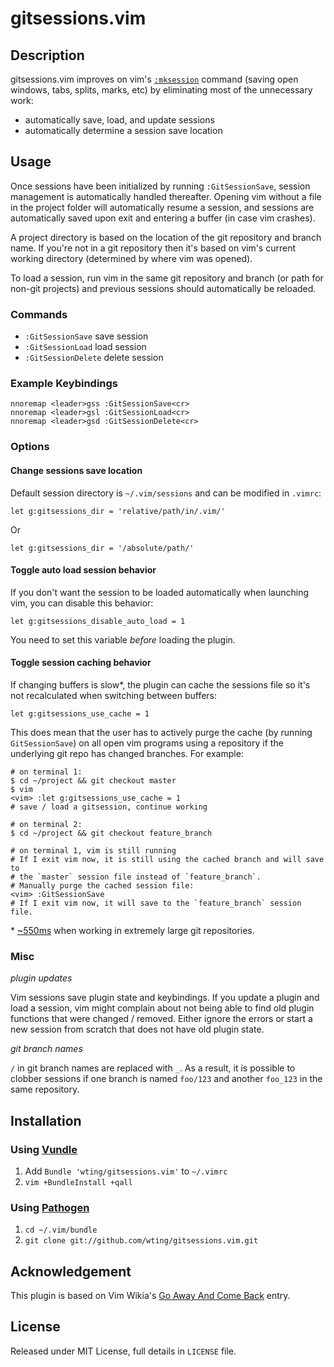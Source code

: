 # gitsessions.vim

## Description

gitsessions.vim improves on vim's [`:mksession`][mks] command (saving open
windows, tabs, splits, marks, etc) by eliminating most of the unnecessary work:

- automatically save, load, and update sessions
- automatically determine a session save location

## Usage

Once sessions have been initialized by running `:GitSessionSave`, session
management is automatically handled thereafter. Opening vim without a file in
the project folder will automatically resume a session, and sessions are
automatically saved upon exit and entering a buffer (in case vim crashes).

A project directory is based on the location of the git repository and branch
name. If you're not in a git repository then it's based on vim's current working
directory (determined by where vim was opened).

To load a session, run vim in the same git repository and branch (or path for
non-git projects) and previous sessions should automatically be reloaded.

### Commands

- `:GitSessionSave` save session
- `:GitSessionLoad` load session
- `:GitSessionDelete` delete session

### Example Keybindings

    nnoremap <leader>gss :GitSessionSave<cr>
    nnoremap <leader>gsl :GitSessionLoad<cr>
    nnoremap <leader>gsd :GitSessionDelete<cr>

### Options

#### Change sessions save location

Default session directory is `~/.vim/sessions` and can be modified in `.vimrc`:

    let g:gitsessions_dir = 'relative/path/in/.vim/'

Or

    let g:gitsessions_dir = '/absolute/path/'

#### Toggle auto load session behavior

If you don't want the session to be loaded automatically when launching vim,
you can disable this behavior:

    let g:gitsessions_disable_auto_load = 1

You need to set this variable _before_ loading the plugin.

#### Toggle session caching behavior

If changing buffers is slow\*, the plugin can cache the sessions file so it's
not recalculated when switching between buffers:

    let g:gitsessions_use_cache = 1

This does mean that the user has to actively purge the cache (by running
`GitSessionSave`) on all open vim programs using a repository if the underlying
git repo has changed branches. For example:

    # on terminal 1:
    $ cd ~/project && git checkout master
    $ vim
    <vim> :let g:gitsessions_use_cache = 1
    # save / load a gitsession, continue working

    # on terminal 2:
    $ cd ~/project && git checkout feature_branch

    # on terminal 1, vim is still running
    # If I exit vim now, it is still using the cached branch and will save to
    # the `master` session file instead of `feature_branch`.
    # Manually purge the cached session file:
    <vim> :GitSessionSave
    # If I exit vim now, it will save to the `feature_branch` session file.

\* [~550ms](https://github.com/wting/gitsessions.vim/pull/10) when working in
extremely large git repositories.

### Misc

*plugin updates*

Vim sessions save plugin state and keybindings. If you update a plugin and load
a session, vim might complain about not being able to find old plugin functions
that were changed / removed. Either ignore the errors or start a new session
from scratch that does not have old plugin state.

*git branch names*

`/` in git branch names are replaced with `_`. As a result, it is possible to
clobber sessions if one branch is named `foo/123` and another `foo_123` in the
same repository.

## Installation

### Using [Vundle][v]

1. Add `Bundle 'wting/gitsessions.vim'` to `~/.vimrc`
2. `vim +BundleInstall +qall`

### Using [Pathogen][p]

1. `cd ~/.vim/bundle`
2. `git clone git://github.com/wting/gitsessions.vim.git`

## Acknowledgement

This plugin is based on Vim Wikia's [Go Away And Come Back][vw] entry.

## License

Released under MIT License, full details in `LICENSE` file.

[mks]: http://vimdoc.sourceforge.net/htmldoc/starting.html#:mksession
[p]: https://github.com/tpope/vim-pathogen
[v]: https://github.com/gmarik/vundle
[vqs]: https://github.com/gmarik/vundle#quick-start
[vw]: http://vim.wikia.com/wiki/Go_away_and_come_back
